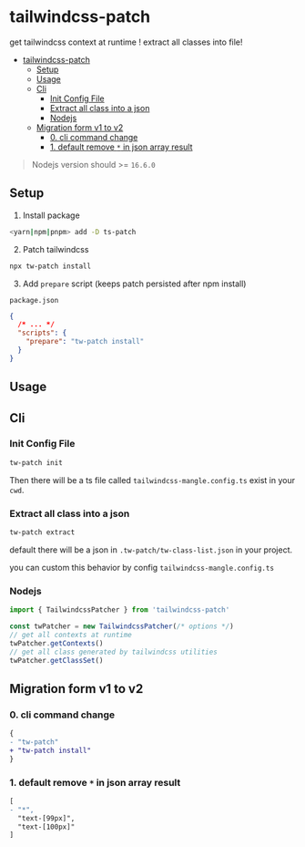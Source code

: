 # tailwindcss-patch

get tailwindcss context at runtime ! extract all classes into file!

- [tailwindcss-patch](#tailwindcss-patch)
  - [Setup](#setup)
  - [Usage](#usage)
  - [Cli](#cli)
    - [Init Config File](#init-config-file)
    - [Extract all class into a json](#extract-all-class-into-a-json)
    - [Nodejs](#nodejs)
  - [Migration form v1 to v2](#migration-form-v1-to-v2)
    - [0. cli command change](#0-cli-command-change)
    - [1. default remove `*` in json array result](#1-default-remove--in-json-array-result)

> Nodejs version should >= `16.6.0`

## Setup

1. Install package

```sh
<yarn|npm|pnpm> add -D ts-patch
```

2. Patch tailwindcss

```sh
npx tw-patch install
```

3. Add `prepare` script (keeps patch persisted after npm install)

`package.json`

```json
{
  /* ... */
  "scripts": {
    "prepare": "tw-patch install"
  }
}
```

## Usage

## Cli

### Init Config File

```sh
tw-patch init
```

Then there will be a ts file called `tailwindcss-mangle.config.ts` exist in your `cwd`.

### Extract all class into a json

```sh
tw-patch extract
```

default there will be a json in `.tw-patch/tw-class-list.json` in your project.

you can custom this behavior by config `tailwindcss-mangle.config.ts`

### Nodejs

```js
import { TailwindcssPatcher } from 'tailwindcss-patch'

const twPatcher = new TailwindcssPatcher(/* options */)
// get all contexts at runtime
twPatcher.getContexts()
// get all class generated by tailwindcss utilities
twPatcher.getClassSet()
```

## Migration form v1 to v2

### 0. cli command change

```diff
{
- "tw-patch"
+ "tw-patch install"
}
```

### 1. default remove `*` in json array result

```diff
[
- "*",
  "text-[99px]",
  "text-[100px]"
]
```
